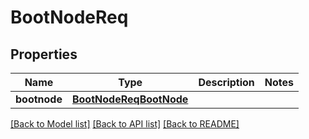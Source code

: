 # BootNodeReq

## Properties
Name | Type | Description | Notes
------------ | ------------- | ------------- | -------------
**bootnode** | [**BootNodeReqBootNode**](BootNodeReqBootNode.md) |  | 

[[Back to Model list]](../README.md#documentation-for-models) [[Back to API list]](../README.md#documentation-for-api-endpoints) [[Back to README]](../README.md)


